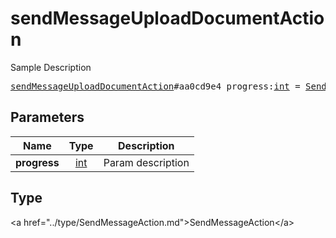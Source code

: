 # sendMessageUploadDocumentAction

Sample Description

<pre>
<a href="../constructor/sendMessageUploadDocumentAction.md">sendMessageUploadDocumentAction</a>#aa0cd9e4 progress:<a href="../type/int.md">int</a> = <a href="../type/SendMessageAction.md">SendMessageAction</a>;
</pre>

## Parameters

| Name | Type | Description |
|------|:----:|-------------|
| **progress** | <a href="../type/int.md">int</a> | Param description |

## Type

&lt;a href=&#34;../type/SendMessageAction.md&#34;&gt;SendMessageAction&lt;/a&gt;
